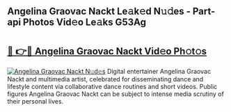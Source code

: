 ## Angelina Graovac Nackt Le𝚊k𝚎d N𝚞𝚍es - Part-api Photos Vid𝚎o Le𝚊ks G53Ag

# <h2><a href="http://fb72raz.evod.top/?m=Angelina+Graovac+Nackt">🔗 👉🔴 Angelina Graovac Nackt Vid𝚎o Ph𝚘t𝚘s</a></h2>

[![Angelina Graovac Nackt N𝚞d𝚎s](https://i.imgur.com/8V9OHl7.gif)](http://fb72raz.evod.top/?m=Angelina+Graovac+Nackt)
Digital entertainer Angelina Graovac Nackt and multimedia artist, celebrated for disseminating dance and lifestyle content via collaborative dance routines and short videos. Public figures Angelina Graovac Nackt can be subject to intense media scrutiny of their personal lives. 

